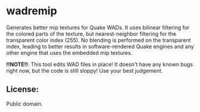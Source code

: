 # wadremip

Generates better mip textures for Quake WADs. It uses bilinear filtering for the
colored parts of the texture, but nearest-neighbor filtering for the
transparent color index (255). No blending is performed on the transparent
index, leading to better results in software-rendered Quake engines and any
other engine that uses the embedded mip textures.

**!!NOTE!!**: This tool edits WAD files in place! It doesn't have any known bugs
right now, but the code is still sloppy! Use your best judgement.

## License:

Public domain.

